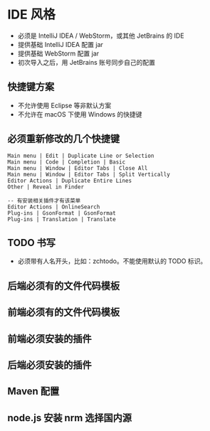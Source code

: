 
# IDE 风格

- 必须是 IntelliJ IDEA / WebStorm，或其他 JetBrains 的 IDE
- 提供基础 IntelliJ IDEA 配置 jar
- 提供基础 WebStorm 配置 jar
- 初次导入之后，用 JetBrains 账号同步自己的配置

## 快捷键方案

- 不允许使用 Eclipse 等非默认方案
- 不允许在 macOS 下使用 Windows 的快捷键



## 必须重新修改的几个快捷键


```
Main menu | Edit | Duplicate Line or Selection
Main menu | Code | Completion | Basic
Main menu | Window | Editor Tabs | Close All
Main menu | Window | Editor Tabs | Split Vertically
Editor Actions | Duplicate Entire Lines
Other | Reveal in Finder

-- 有安装相关插件才有该菜单
Editor Actions | OnlineSearch
Plug-ins | GsonFormat | GsonFormat
Plug-ins | Translation | Translate
```


## TODO 书写

- 必须带有人名开头，比如：zchtodo。不能使用默认的 TODO 标识。

## 后端必须有的文件代码模板

## 前端必须有的文件代码模板


## 前端必须安装的插件


## 后端必须安装的插件


## Maven 配置


## node.js 安装 nrm 选择国内源



